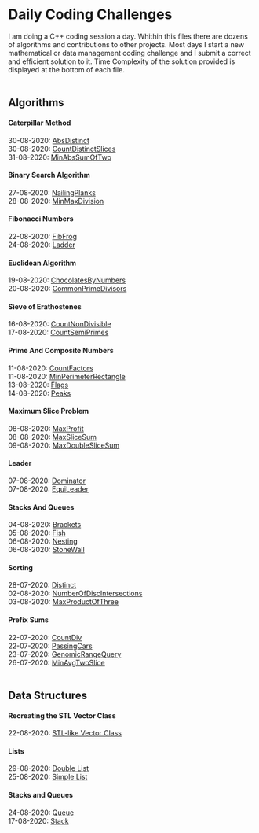 # Daily Coding Challenges
  
I am doing a C++ coding session a day. Whithin this files there are dozens of algorithms and contributions to other projects. Most days I start a new  mathematical or data management coding challenge and I submit a correct and efficient solution to it. Time Complexity of the solution provided is displayed at the bottom of each file.<br/><br/>

## **Algorithms**

#### Caterpillar Method

30-08-2020: [AbsDistinct](https://github.com/ManuCanedo/DailyCodingChallenges-Cpp/tree/master/Algorithms_CaterpillarMethod/AbsDistinct)   
30-08-2020: [CountDistinctSlices](https://github.com/ManuCanedo/DailyCodingChallenges-Cpp/tree/master/Algorithms_CaterpillarMethod/CountDistinctSlices)  
31-08-2020: [MinAbsSumOfTwo](https://github.com/ManuCanedo/DailyCodingChallenges-Cpp/tree/master/Algorithms_CaterpillarMethod/MinAbsSumOfTwo)  

#### Binary Search Algorithm

27-08-2020: [NailingPlanks](https://github.com/ManuCanedo/DailyCodingChallenges-Cpp/tree/master/Algorithms_BinarySearchAlgorithm/NailingPlanks)  
28-08-2020: [MinMaxDivision](https://github.com/ManuCanedo/DailyCodingChallenges-Cpp/tree/master/Algorithms_BinarySearchAlgorithm/MinMaxDivision)

#### Fibonacci Numbers

22-08-2020: [FibFrog](https://github.com/ManuCanedo/DailyCodingChallenges-Cpp/tree/master/Algorithms_FibonacciNumbers/FibFrog)  
24-08-2020: [Ladder](https://github.com/ManuCanedo/DailyCodingChallenges-Cpp/tree/master/Algorithms_FibonacciNumbers/Ladder)

#### Euclidean Algorithm

19-08-2020: [ChocolatesByNumbers](https://github.com/ManuCanedo/DailyCodingChallenges-Cpp/tree/master/Algorithms_EuclideanAlgorithm/ChocolatesByNumbers)  
20-08-2020: [CommonPrimeDivisors](https://github.com/ManuCanedo/DailyCodingChallenges-Cpp/tree/master/Algorithms_EuclideanAlgorithm/CommonPrimeDivisors)

#### Sieve of Erathostenes

16-08-2020: [CountNonDivisible](https://github.com/ManuCanedo/DailyCodingChallenges-Cpp/tree/master/Algorithms_SieveOfErathostenes/CountNonDivisible)  
17-08-2020: [CountSemiPrimes](https://github.com/ManuCanedo/DailyCodingChallenges-Cpp/tree/master/Algorithms_SieveOfErathostenes/CountSemiPrimes)

#### Prime And Composite Numbers

11-08-2020: [CountFactors](https://github.com/ManuCanedo/DailyCodingChallenges-Cpp/tree/master/Algorithms_Prime%26CompositeNumbers/CountFactors)  
11-08-2020: [MinPerimeterRectangle](https://github.com/ManuCanedo/DailyCodingChallenges-Cpp/tree/master/Algorithms_Prime%26CompositeNumbers/MinPerimeterRectangle)  
13-08-2020: [Flags](https://github.com/ManuCanedo/DailyCodingChallenges-Cpp/tree/master/Algorithms_Prime&CompositeNumbers/Flags)  
14-08-2020: [Peaks](https://github.com/ManuCanedo/DailyCodingChallenges-Cpp/tree/master/Algorithms_Prime%26CompositeNumbers/Peaks)

#### Maximum Slice Problem

08-08-2020: [MaxProfit](https://github.com/ManuCanedo/DailyCodingChallenges-Cpp/tree/master/Algorithms_MaxSliceProblem/MaxProfit)  
08-08-2020: [MaxSliceSum](https://github.com/ManuCanedo/DailyCodingChallenges-Cpp/tree/master/Algorithms_MaxSliceProblem/MaxSliceSum)  
09-08-2020: [MaxDoubleSliceSum](https://github.com/ManuCanedo/DailyCodingChallenges-Cpp/tree/master/Algorithms_MaxSliceProblem/MaxDoubleSliceSum)

#### Leader

07-08-2020: [Dominator](https://github.com/ManuCanedo/DailyCodingChallenges-Cpp/tree/master/Algorithms_Leader/Dominator)  
07-08-2020: [EquiLeader](https://github.com/ManuCanedo/DailyCodingChallenges-Cpp/tree/master/Algorithms_Leader/EquiLeader)

#### Stacks And Queues

04-08-2020: [Brackets](https://github.com/ManuCanedo/DailyCodingChallenges-Cpp/tree/master/Algorithms_Stacks&Queues/Brackets)  
05-08-2020: [Fish](https://github.com/ManuCanedo/DailyCodingChallenges-Cpp/tree/master/Algorithms_Stacks%26Queues/Fish)  
06-08-2020: [Nesting](https://github.com/ManuCanedo/DailyCodingChallenges-Cpp/tree/master/Algorithms_Stacks&Queues/Nesting)  
06-08-2020: [StoneWall](https://github.com/ManuCanedo/DailyCodingChallenges-Cpp/tree/master/Algorithms_Stacks&Queues/StoneWall)

#### Sorting

28-07-2020: [Distinct](https://github.com/ManuCanedo/DailyCodingChallenges-Cpp/tree/master/Algorithms_Sorting/Distinct)  
02-08-2020: [NumberOfDiscIntersections](https://github.com/ManuCanedo/DailyCodingChallenges-Cpp/tree/master/Algorithms_Sorting/NumberOfDiscIntersections)  
03-08-2020: [MaxProductOfThree](https://github.com/ManuCanedo/DailyCodingChallenges-Cpp/tree/master/Algorithms_Sorting/MaxProductOfThree)

#### Prefix Sums

22-07-2020: [CountDiv](https://github.com/ManuCanedo/DailyCodingChallenges-Cpp/tree/master/Algorithms_PrefixSums/CountDiv)  
22-07-2020: [PassingCars](https://github.com/ManuCanedo/DailyCodingChallenges-Cpp/tree/master/Algorithms_PrefixSums/PassingCars)  
23-07-2020: [GenomicRangeQuery](https://github.com/ManuCanedo/DailyCodingChallenges-Cpp/tree/master/Algorithms_PrefixSums/GenomicRangeQuery)  
26-07-2020: [MinAvgTwoSlice](https://github.com/ManuCanedo/DailyCodingChallenges-Cpp/tree/master/Algorithms_PrefixSums/MinAvgTwoSlice)<br/><br/>

## **Data Structures**

#### Recreating the STL Vector Class

22-08-2020: [STL-like Vector Class](https://github.com/ManuCanedo/DailyCodingChallenges-Cpp/tree/master/DataStructures_StdVectorClass)

#### Lists

29-08-2020: [Double List](https://github.com/ManuCanedo/DailyCodingChallenges-Cpp/tree/master/DataStructures_Lists/DoubleList)  
25-08-2020: [Simple List](https://github.com/ManuCanedo/DailyCodingChallenges-Cpp/tree/master/DataStructures_Lists/SimpleList)  

#### Stacks and Queues

24-08-2020: [Queue](https://github.com/ManuCanedo/DailyCodingChallenges-Cpp/tree/master/DataStructures_Stacks%26Queues/Queue)  
17-08-2020: [Stack](https://github.com/ManuCanedo/DailyCodingChallenges-Cpp/tree/master/DataStructures_Stacks%26Queues/Stack)  



